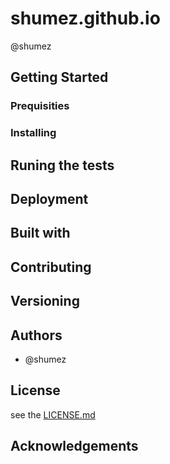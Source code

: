 <!--
@Author: shumez
@Date:   2018-05-16 14:20:16
@Project: shumez.github.io
@Filename: README.md
@Last modified by:   shumez
@Last modified time: 2018-05-16 16:29:00
-->


# shumez.github.io

@shumez


## Getting Started

### Prequisities

### Installing

## Runing the tests

## Deployment

## Built with

## Contributing

## Versioning

## Authors

* @shumez


## License

see the [LICENSE.md]

## Acknowledgements


[CHANGELOG.md]: CHANGELOG.md
[DOCUMENT.md]: DOCUMENT.md
[LICENSE.md]: LICENSE.md
[README.md]: README.md